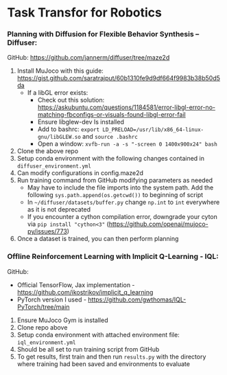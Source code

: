 # Task Transfor for Robotics

### Planning with Diffusion for Flexible Behavior Synthesis – Diffuser:
GitHub: https://github.com/jannerm/diffuser/tree/maze2d 
1. Install MuJoco with this guide: https://gist.github.com/saratrajput/60b1310fe9d9df664f9983b38b50d5da
    * If a libGL error exists:
        * Check out this solution: https://askubuntu.com/questions/1184581/error-libgl-error-no-matching-fbconfigs-or-visuals-found-libgl-error-fail
        * Ensure libglew-dev Is installed
        * Add to bashrc: ```export LD_PRELOAD=/usr/lib/x86_64-linux-gnu/libGLEW.so``` and ```source .bashrc```
        * Open a window: ```xvfb-run -a -s "-screen 0 1400x900x24" bash```
2. Clone the above repo
3. Setup conda environment with the following changes contained in ```diffuser_environment.yml```
4. Can modify configurations in config.maze2d
5. Run training command from GitHub modifying parameters as needed
    * May have to include the file imports into the system path. Add the following ```sys.path.append(os.getcwd())``` to beginning of script
    * In ```~/diffuser/datasets/buffer.py``` change ```np.int``` to ```int``` everywhere as it is not deprecated
    * If you encounter a cython compilation error, downgrade your cyton via ```pip install "cython<3"``` (https://github.com/openai/mujoco-py/issues/773)
6. Once a dataset is trained, you can then perform planning


### Offline Reinforcement Learning with Implicit Q-Learning - IQL:
GitHub:
- Official TensorFlow, Jax implementation -  https://github.com/ikostrikov/implicit_q_learning
- PyTorch version I used -  https://github.com/gwthomas/IQL-PyTorch/tree/main

1.	Ensure MuJoco Gym is installed
2.	Clone repo above
3.	Setup conda environment with attached environment file: ```iql_environment.yml```
5.	Should be all set to run training script from GitHub
6.	To get results, first train and then run ```results.py``` with the directory where training had been saved and environments to evaluate
